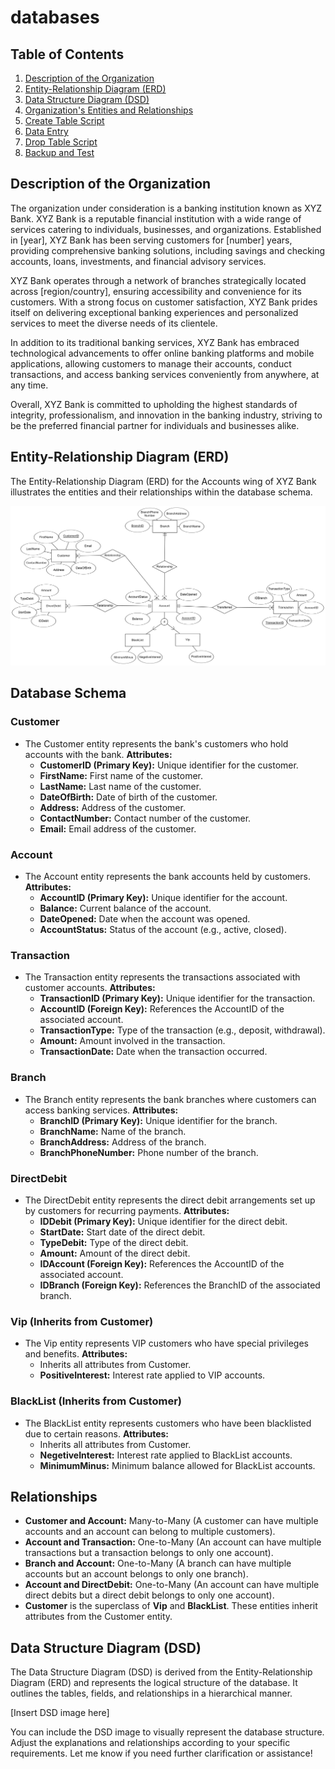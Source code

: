 # databases

## Table of Contents

1. [Description of the Organization](#description-of-the-organization)
2. [Entity-Relationship Diagram (ERD)](#entity-relationship-diagram-erd)
3. [Data Structure Diagram (DSD)](#data-structure-diagram-dsd)
4. [Organization's Entities and Relationships](#organizations-entities-and-relationships)
5. [Create Table Script](#create-table-script)
6. [Data Entry](#data-entry)
7. [Drop Table Script](#drop-table-script)
8. [Backup and Test](#backup-and-test)

## Description of the Organization

The organization under consideration is a banking institution known as XYZ Bank. XYZ Bank is a reputable financial institution with a wide range of services catering to individuals, businesses, and organizations. Established in [year], XYZ Bank has been serving customers for [number] years, providing comprehensive banking solutions, including savings and checking accounts, loans, investments, and financial advisory services.

XYZ Bank operates through a network of branches strategically located across [region/country], ensuring accessibility and convenience for its customers. With a strong focus on customer satisfaction, XYZ Bank prides itself on delivering exceptional banking experiences and personalized services to meet the diverse needs of its clientele.

In addition to its traditional banking services, XYZ Bank has embraced technological advancements to offer online banking platforms and mobile applications, allowing customers to manage their accounts, conduct transactions, and access banking services conveniently from anywhere, at any time.

Overall, XYZ Bank is committed to upholding the highest standards of integrity, professionalism, and innovation in the banking industry, striving to be the preferred financial partner for individuals and businesses alike.

## Entity-Relationship Diagram (ERD)

The Entity-Relationship Diagram (ERD) for the Accounts wing of XYZ Bank illustrates the entities and their relationships within the database schema.

![Project Photo](Images/ERD-nonWeak.png)

## Database Schema

### Customer
  - The Customer entity represents the bank's customers who hold accounts with the bank.
    **Attributes:**
    - **CustomerID (Primary Key):** Unique identifier for the customer.
    - **FirstName:** First name of the customer.
    - **LastName:** Last name of the customer.
    - **DateOfBirth:** Date of birth of the customer.
    - **Address:** Address of the customer.
    - **ContactNumber:** Contact number of the customer.
    - **Email:** Email address of the customer.

### Account
  - The Account entity represents the bank accounts held by customers.
    **Attributes:**
    - **AccountID (Primary Key):** Unique identifier for the account.
    - **Balance:** Current balance of the account.
    - **DateOpened:** Date when the account was opened.
    - **AccountStatus:** Status of the account (e.g., active, closed).

### Transaction
  - The Transaction entity represents the transactions associated with customer accounts.
    **Attributes:**
    - **TransactionID (Primary Key):** Unique identifier for the transaction.
    - **AccountID (Foreign Key):** References the AccountID of the associated account.
    - **TransactionType:** Type of the transaction (e.g., deposit, withdrawal).
    - **Amount:** Amount involved in the transaction.
    - **TransactionDate:** Date when the transaction occurred.

### Branch
  - The Branch entity represents the bank branches where customers can access banking services.
    **Attributes:**
    - **BranchID (Primary Key):** Unique identifier for the branch.
    - **BranchName:** Name of the branch.
    - **BranchAddress:** Address of the branch.
    - **BranchPhoneNumber:** Phone number of the branch.

### DirectDebit
  - The DirectDebit entity represents the direct debit arrangements set up by customers for recurring payments.
    **Attributes:**
    - **IDDebit (Primary Key):** Unique identifier for the direct debit.
    - **StartDate:** Start date of the direct debit.
    - **TypeDebit:** Type of the direct debit.
    - **Amount:** Amount of the direct debit.
    - **IDAccount (Foreign Key):** References the AccountID of the associated account.
    - **IDBranch (Foreign Key):** References the BranchID of the associated branch.

### Vip (Inherits from Customer)
  - The Vip entity represents VIP customers who have special privileges and benefits.
    **Attributes:**
    - Inherits all attributes from Customer.
    - **PositiveInterest:** Interest rate applied to VIP accounts.

### BlackList (Inherits from Customer)
  - The BlackList entity represents customers who have been blacklisted due to certain reasons.
    **Attributes:**
    - Inherits all attributes from Customer.
    - **NegetiveInterest:** Interest rate applied to BlackList accounts.
    - **MinimumMinus:** Minimum balance allowed for BlackList accounts.

## Relationships
  - **Customer and Account:** Many-to-Many (A customer can have multiple accounts and an account can belong to multiple customers). 
  - **Account and Transaction:** One-to-Many (An account can have multiple transactions but a transaction belongs to only one account).
  - **Branch and Account:** One-to-Many (A branch can have multiple accounts but an account belongs to only one branch).
  - **Account and DirectDebit:** One-to-Many (An account can have multiple direct debits but a direct debit belongs to only one account).
  - **Customer** is the superclass of **Vip** and **BlackList**. These entities inherit attributes from the Customer entity.



## Data Structure Diagram (DSD)

The Data Structure Diagram (DSD) is derived from the Entity-Relationship Diagram (ERD) and represents the logical structure of the database. It outlines the tables, fields, and relationships in a hierarchical manner.

[Insert DSD image here]

You can include the DSD image to visually represent the database structure. Adjust the explanations and relationships according to your specific requirements. Let me know if you need further clarification or assistance!

